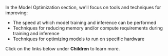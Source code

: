 
In the Model Optimization section, we'll focus on tools and techniques for improving:

- The speed at which model training and inference can be performed
- Techniques for reducing memory and/or compute requirements during training and inference
- Techniques for optimizing models to run on specific hardware

Click on the links below under **Children** to learn more.

